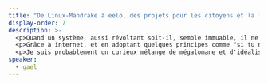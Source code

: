 ```yaml
---
title: "De Linux-Mandrake à eelo, des projets pour les citoyens et la liberté"
display-order: 7
description: >-
  <p>Quand un système, aussi révoltant soit-il, semble immuable, il ne faut croire en David contre Goliath, il faut éviter de se poser trop de question et aller à l'essentiel : quel est le point qui fait mal quand on le touche, y a t-il une solution possible, et comment vais-je trouver des gens pour supporter le projet.</p>
  <p>Grâce à internet, et en adoptant quelques principes comme "si tu ne peux pas ouvrir la grande porte, passe par la porte de derrière" ou "si tu ne peux pas gagner à ce jeu, changes-en les règles", on peut faire des choses intéressantes et faire bouger les lignes.</p>
  <p>Je suis probablement un curieux mélange de mégalomane et d'idéaliste, mais ces projets m'aident à donner un sens à ma vie. Et je pense que l'accomplissement est une quête plus intéressante que celle du bonheur niais.</p>
speaker:
  - gael
---
```

